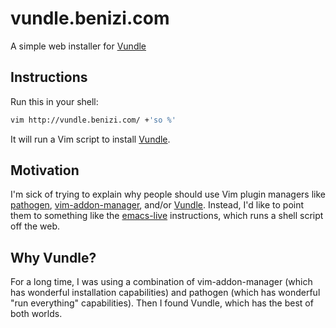 # vundle.benizi.com

A simple web installer for [Vundle][vundle]

## Instructions

Run this in your shell:

```sh
vim http://vundle.benizi.com/ +'so %'
```

It will run a Vim script to install [Vundle][vundle].

## Motivation

I'm sick of trying to explain why people should use Vim plugin managers like
[pathogen][pathogen], [vim-addon-manager][vam], and/or [Vundle][vundle].
Instead, I'd like to point them to something like the [emacs-live][emacs-live]
instructions, which runs a shell script off the web.

## Why Vundle?

For a long time, I was using a combination of vim-addon-manager (which has
wonderful installation capabilities) and pathogen (which has wonderful "run
everything" capabilities).  Then I found Vundle, which has the best of both
worlds.

[pathogen]: https://github.com/tpope/vim-pathogen
[vam]: https://github.com/MarcWeber/vim-addon-manager
[vundle]: https://github.com/gmarik/vundle
[emacs-live]: http://overtone.github.com/emacs-live/
